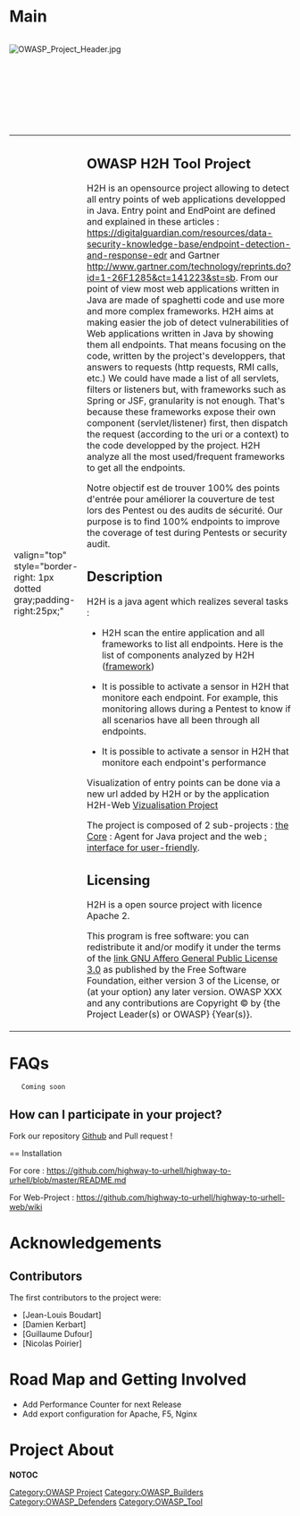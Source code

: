 # Main

<div style="width:100%;height:160px;border:0,margin:0;overflow: hidden;">

![OWASP_Project_Header.jpg](OWASP_Project_Header.jpg
"OWASP_Project_Header.jpg")

</div>

<table>
<tbody>
<tr class="odd">
<td><p>valign="top" style="border-right: 1px dotted gray;padding-right:25px;"</p></td>
<td><h2 id="owasp_h2h_tool_project">OWASP H2H Tool Project</h2>
<p><span > H2H is an opensource project allowing to detect all entry points of web applications developped in Java. Entry point and EndPoint are defined and explained in these articles : <a href="https://digitalguardian.com/resources/data-security-knowledge-base/endpoint-detection-and-response-edr">https://digitalguardian.com/resources/data-security-knowledge-base/endpoint-detection-and-response-edr</a> and Gartner <a href="http://www.gartner.com/technology/reprints.do?id=1-26F1285&amp;ct=141223&amp;st=sb">http://www.gartner.com/technology/reprints.do?id=1-26F1285&amp;ct=141223&amp;st=sb</a>. From our point of view most web applications written in Java are made of spaghetti code and use more and more complex frameworks. H2H aims at making easier the job of detect vulnerabilities of Web applications written in Java by showing them all endpoints. That means focusing on the code, written by the project's developpers, that answers to requests (http requests, RMI calls, etc.) We could have made a list of all servlets, filters or listeners but, with frameworks such as Spring or JSF, granularity is not enough. That's because these frameworks expose their own component (servlet/listener) first, then dispatch the request (according to the uri or a context) to the code developped by the project. H2H analyze all the most used/frequent frameworks to get all the endpoints.</p>
<p>Notre objectif est de trouver 100% des points d'entrée pour améliorer la couverture de test lors des Pentest ou des audits de sécurité. Our purpose is to find 100% endpoints to improve the coverage of test during Pentests or security audit.</p>
<p></span></p>
<h2 id="description">Description</h2>
<p><span > H2H is a java agent which realizes several tasks :</p>
<ul>
<li>H2H scan the entire application and all frameworks to list all endpoints. Here is the list of components analyzed by H2H (<a href="https://github.com/highway-to-urhell/highway-to-urhell#h2h---java-jvm">framework</a>)</li>
</ul>
<ul>
<li>It is possible to activate a sensor in H2H that monitore each endpoint. For example, this monitoring allows during a Pentest to know if all scenarios have all been through all endpoints.</li>
</ul>
<ul>
<li>It is possible to activate a sensor in H2H that monitore each endpoint's performance</li>
</ul>
<p>Visualization of entry points can be done via a new url added by H2H or by the application H2H-Web <a href="https://github.com/highway-to-urhell/highway-to-urhell-web">Vizualisation Project</a></p>
<p>The project is composed ​of 2 sub-project​s​ : <a href="https://github.com/highway-to-urhell/highway-to-urhell">the Core</a> : Agent for Java project and the web <a href="https://github.com/highway-to-urhell/highway-to-urhell-web">: interface for user​-friendly</a>.</p>
<p></span></p>
<h2 id="licensing">Licensing</h2>
<p><span > H2H is a open source project with licence Apache 2. </span></p>
<p>This program is free software: you can redistribute it and/or modify it under the terms of the <a href="http://www.gnu.org/licenses/agpl-3.0.html">link GNU Affero General Public License 3.0</a> as published by the Free Software Foundation, either version 3 of the License, or (at your option) any later version. OWASP XXX and any contributions are Copyright © by {the Project Leader(s) or OWASP} {Year(s)}.</p></td>
<td><p>valign="top" style="padding-left:25px;width:200px;border-right: 1px dotted gray;padding-right:25px;"</p></td>
<td><h2 id="project_resources">Project Resources</h2>
<p><span></p>
<p></span></p>
<p><a href="https://github.com/highway-to-urhell/">Main Page</a></p>
<p><a href="https://github.com/highway-to-urhell/highway-to-urhell">Core Project</a></p>
<p><a href="https://github.com/highway-to-urhell/highway-to-urhell-web">Vizualisation Project</a></p>
<p><a href="https://github.com/highway-to-urhell/highway-to-urhell/blob/master/README.md">Documentation</a></p>
<p><a href="https://github.com/highway-to-urhell/highway-to-urhell/issues">Issue Tracker</a></p>
<h2 id="project_leader">Project Leader</h2>
<p>Damien Kerbart<br />
Jean-Louis Boudart<br />
Guillaume Dufour<br />
Nicolas Poirier<br />
</p>
<h2 id="classifications">Classifications</h2>
<table>
<tbody>
<tr class="odd">
<td><p>colspan="2" align="center"</p></td>
<td><figure>
<img src="Project_Type_Files_TOOL.jpg" title="Project_Type_Files_TOOL.jpg" alt="Project_Type_Files_TOOL.jpg" /><figcaption>Project_Type_Files_TOOL.jpg</figcaption>
</figure></td>
</tr>
<tr class="even">
<td><p>align="center" valign="top" width="50%" rowspan="2"</p></td>
<td><figure>
<img src="Owasp-incubator-trans-85.png" title="Owasp-incubator-trans-85.png" alt="Owasp-incubator-trans-85.png" /><figcaption>Owasp-incubator-trans-85.png</figcaption>
</figure></td>
</tr>
<tr class="odd">
<td><p>align="center" valign="top" width="50%"</p></td>
<td><figure>
<img src="Owasp-defenders-small.png" title="Owasp-defenders-small.png" alt="Owasp-defenders-small.png" /><figcaption>Owasp-defenders-small.png</figcaption>
</figure></td>
</tr>
<tr class="even">
<td><p>colspan="2" align="center"</p></td>
<td><figure>
<img src="Agplv3-155x51.png" title="Agplv3-155x51.png" alt="Agplv3-155x51.png" /><figcaption>Agplv3-155x51.png</figcaption>
</figure></td>
</tr>
</tbody>
</table></td>
<td><p>valign="top" style="padding-left:25px;width:200px;"</p></td>
<td><h2 id="news_and_events">News and Events</h2>
<ul>
<li>[12 Aout 2015] First Release</li>
</ul></td>
</tr>
</tbody>
</table>

# FAQs

<span>

`   Coming soon`

</span>

## How can I participate in your project?

Fork our repository
[Github](https://github.com/highway-to-urhell/highway-to-urhell) and
Pull request \!

\== Installation

For core :
<https://github.com/highway-to-urhell/highway-to-urhell/blob/master/README.md>

For Web-Project :
<https://github.com/highway-to-urhell/highway-to-urhell-web/wiki>

# Acknowledgements

## Contributors

The first contributors to the project were:

  - \[Jean-Louis Boudart\]
  - \[Damien Kerbart\]
  - \[Guillaume Dufour\]
  - \[Nicolas Poirier\]

# Road Map and Getting Involved

  - Add Performance Counter for next Release
  - Add export configuration for Apache, F5, Nginx

# Project About

__NOTOC__ <headertabs />

[Category:OWASP Project](Category:OWASP_Project "wikilink")
[Category:OWASP_Builders](Category:OWASP_Builders "wikilink")
[Category:OWASP_Defenders](Category:OWASP_Defenders "wikilink")
[Category:OWASP_Tool](Category:OWASP_Tool "wikilink")